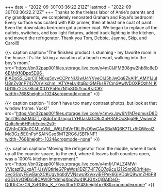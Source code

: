 +++
date = "2022-09-30T03:36:22.212Z"
lastmod = "2022-09-30T03:36:22.212Z"
+++
Thanks to the tireless labor of Amie's parents and my grandparents, we completely renovated Graham and Royal's bedroom! Every surface was coated with Kilz primer, then at least one coat of paint. Even the downstairs bedroom got a primer coat. We began to replace all the outlets, switches, and box light fixtures, added track lighting in the kitchen, and moved the refrigerator. Thank you Tom, Debbie, Jaynne, Skip, and Carol!!!

{{< caption caption="The finished product is stunning - my favorite room in the house. It's like taking a vacation at a beach resort, walking into the boy's room." src="https://bn02pap001files.storage.live.com/y4mClJFMB08gw2hb6lo8eD6BMtXf8Dpp5D96-jtjADoSS_QprCil1N0xg5nyvCCPnNU3wU4YVyeOIJ5hJwCg8ZkAi1f_AMY1JulU8nZv0nP74270rVIkchm_IATYAeLv4tqBdiGMFksR7CmGAwlVDOXROzhN_KUR1IhZ2Dk78h5hXtUYP5Rn7N1p8G5Ymo87JCB?width=768&height=1024&cropmode=none" >}}

{{< caption caption="I don't have too many contrast photos, but look at that window frame. Yuck!" src="https://bn02pap001files.storage.live.com/y4mvxJow6N1M7epmusD8D1mr2IElalsEM3ZT_gSdoTm3zngcrLYHUaskGCBuXnHRAEOcXIgq9E_Vwnvn2Qoltc5m6HPcbEqlec2s0-QVh1gClCIcI1CMLxVM__W6LPdVqf1fLl5yO9wCAaSBaMQ6K7TLx5tQWcolZMd3Gzj5E0nPsYSAINGsq6MT2RG6JSBTkNF?width=768&height=1024&cropmode=none" >}}

{{< caption caption="Moving the refrigerator from the middle, where it took up all the counter space, to the end, where it leaves both counters open, was a 1000% kitchen improvement." src="https://bn02pap001files.storage.live.com/y4mfjfJ1ALZ4MW-YVjcazf2UxqAT-UsWQtlrleG7PeWds1DZF7-lF76O7g9cu1212Sm980rhiey-3vcGGoyFEwBanXCKUgvhq0dVVNswu92wxyiBFPek6GjVDqkQ9wmZHbP8sGDLVvQ9Dx58CAW0PYdnhgXpd2w41KJGXxOjGAtDeO-QdUhCezCR_3vROKo_K_z?width=1024&height=768&cropmode=none" >}}